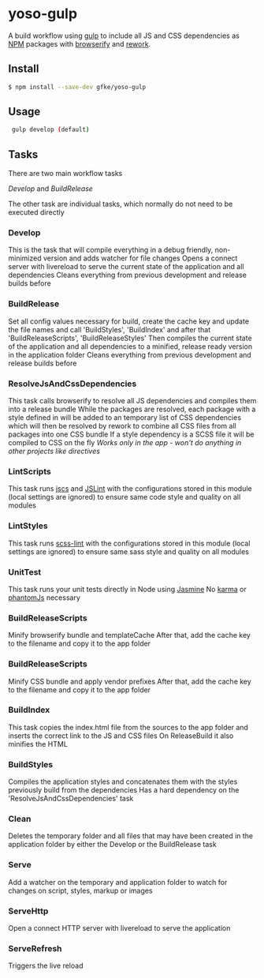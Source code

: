# yoso-gulp

A build workflow using [gulp](http://gulpjs.com/) to include all JS and CSS dependencies as [NPM](https://www.npmjs.com/) 
packages with [browserify](http://browserify.org/) and [rework](https://github.com/reworkcss/rework-npm).


## Install
```bash
$ npm install --save-dev gfke/yoso-gulp
```

## Usage
```bash
 gulp develop (default) 
```

## Tasks
There are two main workflow tasks 

*Develop* and *BuildRelease*

The other task are individual tasks, which normally do not need to be executed directly


### Develop
This is the task that will compile
everything in a debug friendly, non-minimized version and adds watcher for file changes
Opens a connect server with livereload to serve the current state of the application and all dependencies
Cleans everything from previous development and release builds before

### BuildRelease
Set all config values necessary for build, create the cache key and update the file names
and call 'BuildStyles', 'BuildIndex' and after that 'BuildReleaseScripts', 'BuildReleaseStyles'
Then compiles the current state of the application and all dependencies
to a minified, release ready version in the application folder
Cleans everything from previous development and release builds before


### ResolveJsAndCssDependencies
This task calls browserify to resolve all JS dependencies and compiles them into a release bundle
While the packages are resolved, each package with a style defined in will be added to an temporary list
of CSS dependencies which will then be resolved by rework to combine all CSS files from all packages into one
CSS bundle
If a style dependency is a SCSS file it will be compiled to CSS on the fly
*Works only in the app - won't do anything in other projects like directives*

### LintScripts
This task runs [jscs](http://jscs.info/) and [JSLint](http://jslint.com/) with the configurations stored
in this module (local settings are ignored) to ensure same code style and quality on all modules

### LintStyles
This task runs [scss-lint](https://github.com/causes/scss-lint) with the configurations stored
in this module (local settings are ignored) to ensure same sass style and quality on all modules

### UnitTest
This task runs your unit tests directly in Node using [Jasmine](http://jasmine.github.io/)
No [karma](http://karma-runner.github.io) or [phantomJs](http://phantomjs.org/) necessary

### BuildReleaseScripts
Minify browserify bundle and templateCache
After that, add the cache key to the filename and copy it to the app folder

### BuildReleaseScripts
Minify CSS bundle and apply vendor prefixes
After that, add the cache key to the filename and copy it to the app folder

### BuildIndex
This task copies the index.html file from the sources to the app folder
and inserts the correct link to the JS and CSS files
On ReleaseBuild it also minifies the HTML

### BuildStyles
Compiles the application styles and concatenates them with the styles
previously build from the dependencies
Has a hard dependency on the 'ResolveJsAndCssDependencies' task

### Clean
Deletes the temporary folder and all files that may have been created in the application folder
by either the Develop or the BuildRelease task

### Serve
Add a watcher on the temporary and application folder to watch for changes on script, styles, markup or images

### ServeHttp
Open a connect HTTP server with livereload to serve the application

### ServeRefresh
Triggers the live reload
